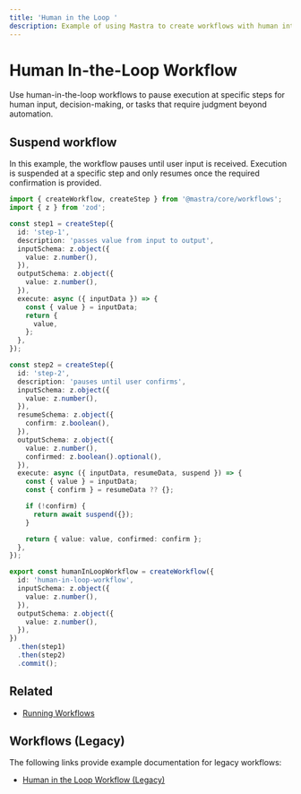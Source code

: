 ```yaml
---
title: 'Human in the Loop '
description: Example of using Mastra to create workflows with human intervention points.
---
```


# Human In-the-Loop Workflow

Use human-in-the-loop workflows to pause execution at specific steps for human input, decision-making, or tasks that require judgment beyond automation.

## Suspend workflow

In this example, the workflow pauses until user input is received. Execution is suspended at a specific step and only resumes once the required confirmation is provided.

```typescript filename="src/mastra/workflows/example-human-in-loop.ts" showLineNumbers copy
import { createWorkflow, createStep } from '@mastra/core/workflows';
import { z } from 'zod';

const step1 = createStep({
  id: 'step-1',
  description: 'passes value from input to output',
  inputSchema: z.object({
    value: z.number(),
  }),
  outputSchema: z.object({
    value: z.number(),
  }),
  execute: async ({ inputData }) => {
    const { value } = inputData;
    return {
      value,
    };
  },
});

const step2 = createStep({
  id: 'step-2',
  description: 'pauses until user confirms',
  inputSchema: z.object({
    value: z.number(),
  }),
  resumeSchema: z.object({
    confirm: z.boolean(),
  }),
  outputSchema: z.object({
    value: z.number(),
    confirmed: z.boolean().optional(),
  }),
  execute: async ({ inputData, resumeData, suspend }) => {
    const { value } = inputData;
    const { confirm } = resumeData ?? {};

    if (!confirm) {
      return await suspend({});
    }

    return { value: value, confirmed: confirm };
  },
});

export const humanInLoopWorkflow = createWorkflow({
  id: 'human-in-loop-workflow',
  inputSchema: z.object({
    value: z.number(),
  }),
  outputSchema: z.object({
    value: z.number(),
  }),
})
  .then(step1)
  .then(step2)
  .commit();
```

## Related

- [Running Workflows](./running-workflows)

## Workflows (Legacy)

The following links provide example documentation for legacy workflows:

- [Human in the Loop Workflow (Legacy)](/examples/workflows_legacy/human-in-the-loop)
